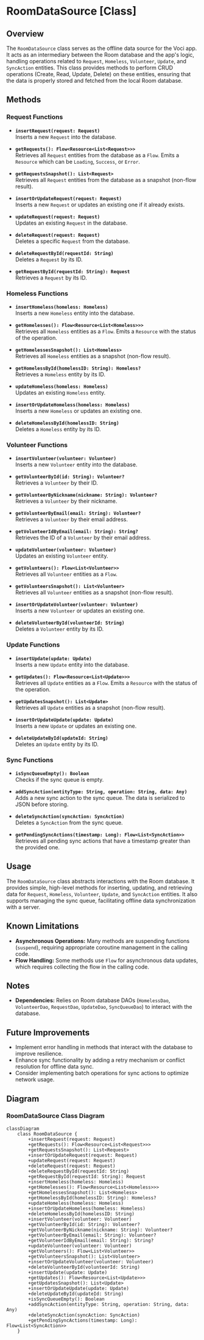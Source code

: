 # RoomDataSource [Class]

## Overview

The `RoomDataSource` class serves as the offline data source for the Voci app. It acts as an intermediary between the Room database and the app's logic, handling operations related to `Request`, `Homeless`, `Volunteer`, `Update`, and `SyncAction` entities. This class provides methods to perform CRUD operations (Create, Read, Update, Delete) on these entities, ensuring that the data is properly stored and fetched from the local Room database.

## Methods

### Request Functions

- **`insertRequest(request: Request)`**  
  Inserts a new `Request` into the database.

- **`getRequests(): Flow<Resource<List<Request>>>`**  
  Retrieves all `Request` entities from the database as a `Flow`. Emits a `Resource` which can be `Loading`, `Success`, or `Error`.

- **`getRequestsSnapshot(): List<Request>`**  
  Retrieves all `Request` entities from the database as a snapshot (non-flow result).

- **`insertOrUpdateRequest(request: Request)`**  
  Inserts a new `Request` or updates an existing one if it already exists.

- **`updateRequest(request: Request)`**  
  Updates an existing `Request` in the database.

- **`deleteRequest(request: Request)`**  
  Deletes a specific `Request` from the database.

- **`deleteRequestById(requestId: String)`**  
  Deletes a `Request` by its ID.

- **`getRequestById(requestId: String): Request`**  
  Retrieves a `Request` by its ID.

### Homeless Functions

- **`insertHomeless(homeless: Homeless)`**  
  Inserts a new `Homeless` entity into the database.

- **`getHomelesses(): Flow<Resource<List<Homeless>>>`**  
  Retrieves all `Homeless` entities as a `Flow`. Emits a `Resource` with the status of the operation.

- **`getHomelessesSnapshot(): List<Homeless>`**  
  Retrieves all `Homeless` entities as a snapshot (non-flow result).

- **`getHomelessById(homelessID: String): Homeless?`**  
  Retrieves a `Homeless` entity by its ID.

- **`updateHomeless(homeless: Homeless)`**  
  Updates an existing `Homeless` entity.

- **`insertOrUpdateHomeless(homeless: Homeless)`**  
  Inserts a new `Homeless` or updates an existing one.

- **`deleteHomelessById(homelessID: String)`**  
  Deletes a `Homeless` entity by its ID.

### Volunteer Functions

- **`insertVolunteer(volunteer: Volunteer)`**  
  Inserts a new `Volunteer` entity into the database.

- **`getVolunteerById(id: String): Volunteer?`**  
  Retrieves a `Volunteer` by their ID.

- **`getVolunteerByNickname(nickname: String): Volunteer?`**  
  Retrieves a `Volunteer` by their nickname.

- **`getVolunteerByEmail(email: String): Volunteer?`**  
  Retrieves a `Volunteer` by their email address.

- **`getVolunteerIdByEmail(email: String): String?`**  
  Retrieves the ID of a `Volunteer` by their email address.

- **`updateVolunteer(volunteer: Volunteer)`**  
  Updates an existing `Volunteer` entity.

- **`getVolunteers(): Flow<List<Volunteer>>`**  
  Retrieves all `Volunteer` entities as a `Flow`.

- **`getVolunteersSnapshot(): List<Volunteer>`**  
  Retrieves all `Volunteer` entities as a snapshot (non-flow result).

- **`insertOrUpdateVolunteer(volunteer: Volunteer)`**  
  Inserts a new `Volunteer` or updates an existing one.

- **`deleteVolunteerById(volunteerId: String)`**  
  Deletes a `Volunteer` entity by its ID.

### Update Functions

- **`insertUpdate(update: Update)`**  
  Inserts a new `Update` entity into the database.

- **`getUpdates(): Flow<Resource<List<Update>>>`**  
  Retrieves all `Update` entities as a `Flow`. Emits a `Resource` with the status of the operation.

- **`getUpdatesSnapshot(): List<Update>`**  
  Retrieves all `Update` entities as a snapshot (non-flow result).

- **`insertOrUpdateUpdate(update: Update)`**  
  Inserts a new `Update` or updates an existing one.

- **`deleteUpdateById(updateId: String)`**  
  Deletes an `Update` entity by its ID.

### Sync Functions

- **`isSyncQueueEmpty(): Boolean`**  
  Checks if the sync queue is empty.

- **`addSyncAction(entityType: String, operation: String, data: Any)`**  
  Adds a new sync action to the sync queue. The data is serialized to JSON before storing.

- **`deleteSyncAction(syncAction: SyncAction)`**  
  Deletes a `SyncAction` from the sync queue.

- **`getPendingSyncActions(timestamp: Long): Flow<List<SyncAction>>`**  
  Retrieves all pending sync actions that have a timestamp greater than the provided one.

## Usage

The `RoomDataSource` class abstracts interactions with the Room database. It provides simple, high-level methods for inserting, updating, and retrieving data for `Request`, `Homeless`, `Volunteer`, `Update`, and `SyncAction` entities. It also supports managing the sync queue, facilitating offline data synchronization with a server.

## Known Limitations

- **Asynchronous Operations:** Many methods are suspending functions (`suspend`), requiring appropriate coroutine management in the calling code.
- **Flow Handling:** Some methods use `Flow` for asynchronous data updates, which requires collecting the flow in the calling code.

## Notes

- **Dependencies:** Relies on Room database DAOs (`HomelessDao`, `VolunteerDao`, `RequestDao`, `UpdateDao`, `SyncQueueDao`) to interact with the database.

## Future Improvements

- Implement error handling in methods that interact with the database to improve resilience.
- Enhance sync functionality by adding a retry mechanism or conflict resolution for offline data sync.
- Consider implementing batch operations for sync actions to optimize network usage.

## Diagram

### RoomDataSource Class Diagram

```mermaid
classDiagram
    class RoomDataSource {
        +insertRequest(request: Request)
        +getRequests(): Flow<Resource<List<Request>>>
        +getRequestsSnapshot(): List<Request>
        +insertOrUpdateRequest(request: Request)
        +updateRequest(request: Request)
        +deleteRequest(request: Request)
        +deleteRequestById(requestId: String)
        +getRequestById(requestId: String): Request
        +insertHomeless(homeless: Homeless)
        +getHomelesses(): Flow<Resource<List<Homeless>>>
        +getHomelessesSnapshot(): List<Homeless>
        +getHomelessById(homelessID: String): Homeless?
        +updateHomeless(homeless: Homeless)
        +insertOrUpdateHomeless(homeless: Homeless)
        +deleteHomelessById(homelessID: String)
        +insertVolunteer(volunteer: Volunteer)
        +getVolunteerById(id: String): Volunteer?
        +getVolunteerByNickname(nickname: String): Volunteer?
        +getVolunteerByEmail(email: String): Volunteer?
        +getVolunteerIdByEmail(email: String): String?
        +updateVolunteer(volunteer: Volunteer)
        +getVolunteers(): Flow<List<Volunteer>>
        +getVolunteersSnapshot(): List<Volunteer>
        +insertOrUpdateVolunteer(volunteer: Volunteer)
        +deleteVolunteerById(volunteerId: String)
        +insertUpdate(update: Update)
        +getUpdates(): Flow<Resource<List<Update>>>
        +getUpdatesSnapshot(): List<Update>
        +insertOrUpdateUpdate(update: Update)
        +deleteUpdateById(updateId: String)
        +isSyncQueueEmpty(): Boolean
        +addSyncAction(entityType: String, operation: String, data: Any)
        +deleteSyncAction(syncAction: SyncAction)
        +getPendingSyncActions(timestamp: Long): Flow<List<SyncAction>>
    }
